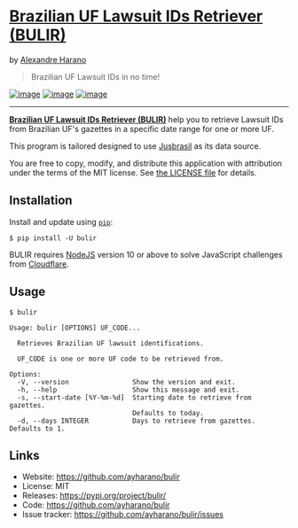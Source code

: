 # [Brazilian UF Lawsuit IDs Retriever (BULIR)](https://github.com/ayharano/bulir)

by [Alexandre Harano](https://ayharano.dev/)

> Brazilian UF Lawsuit IDs in no time!

[![image](https://img.shields.io/pypi/v/bulir.svg)](https://python.org/pypi/bulir)
[![image](https://img.shields.io/pypi/l/bulir.svg)](https://python.org/pypi/bulir)
[![image](https://img.shields.io/pypi/pyversions/bulir.svg)](https://python.org/pypi/bulir)

------------------------------------------------------------------------

**[Brazilian UF Lawsuit IDs Retriever (BULIR)](https://gitlab.com/ayharano/bulir)** help you to retrieve Lawsuit IDs from Brazilian UF's gazettes in a specific date range for one or more UF.

This program is tailored designed to use [Jusbrasil](https://www.jusbrasil.com.br/) as its data source.

You are free to copy, modify, and distribute this application with attribution under the terms of the MIT license. See [the LICENSE file](/LICENSE) for details.

## Installation

Install and update using [`pip`](https://pip.pypa.io/en/stable/quickstart/):

    $ pip install -U bulir

BULIR requires [NodeJS](https://nodejs.org/) version 10 or above to solve JavaScript challenges from [Cloudflare](https://www.cloudflare.com/).

## Usage

```
$ bulir

Usage: bulir [OPTIONS] UF_CODE...

  Retrieves Brazilian UF lawsuit identifications.

  UF_CODE is one or more UF code to be retrieved from.

Options:
  -V, --version                Show the version and exit.
  -h, --help                   Show this message and exit.
  -s, --start-date [%Y-%m-%d]  Starting date to retrieve from gazettes.
                               Defaults to today.
  -d, --days INTEGER           Days to retrieve from gazettes. Defaults to 1.
```

## Links

- Website: https://github.com/ayharano/bulir
- License: MIT
- Releases: https://pypi.org/project/bulir/
- Code: https://github.com/ayharano/bulir
- Issue tracker: https://github.com/ayharano/bulir/issues

